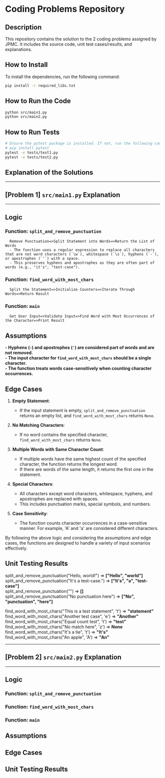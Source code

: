 # Coding Problems Repository

## Description
This repository contains the solution to the 2 coding problems assigned by JPMC. It includes the source code, unit test cases/results, and explanations.


## How to Install

To install the dependencies, run the following command:

```bash
pip install -r required_libs.txt
```

## How to Run the Code
```bash
python src/main1.py
python src/main2.py
```

## How to Run Tests
```bash
# Ensure the pytest package is installed. If not, run the following command:
# pip install pytest
pytest -v tests/test1.py
pytest -v tests/test2.py
```



## Explanation of the Solutions

---
## [Problem 1] `src/main1.py` Explanation
---



## Logic

   ### Function: `split_and_remove_punctuation`
      Remove Punctuation=>Split Statement into Words=>Return the List of Words
      - The function uses a regular expression to replace all characters that are not word characters (`\w`), whitespace (`\s`), hyphens (`-`), or apostrophes (`'`) with a space.
      - This preserves hyphens and apostrophes as they are often part of words (e.g., "it's", "test-case").
   
   ### Function: `find_word_with_most_chars`
      Split the Statement=>Initialize Counters=>Iterate Through Words=>Return Result
   
   ### Function: `main`
      Get User Input=>Validate Input=>Find Word with Most Occurrences of the Character=>Print Result

## Assumptions

   **- Hyphens (`-`) and apostrophes (`'`) are considered part of words and are not removed.**<br>
   **- The input character for `find_word_with_most_chars` should be a single character.**<br>
   **- The function treats words case-sensitively when counting character occurrences.**

## Edge Cases

   1. **Empty Statement**:
      - If the input statement is empty, `split_and_remove_punctuation` returns an empty list, and `find_word_with_most_chars` returns `None`.
   
   2. **No Matching Characters**:
      - If no word contains the specified character, `find_word_with_most_chars` returns `None`.
   
   3. **Multiple Words with Same Character Count**:
      - If multiple words have the same highest count of the specified character, the function returns the longest word.
      - If there are words of the same length, it returns the first one in the statement.
   
   4. **Special Characters**:
      - All characters except word characters, whitespace, hyphens, and apostrophes are replaced with spaces.
      - This includes punctuation marks, special symbols, and numbers.
   
   5. **Case Sensitivity**:
      - The function counts character occurrences in a case-sensitive manner. For example, 'A' and 'a' are considered different characters.
   
   By following the above logic and considering the assumptions and edge cases, the functions are designed to handle a variety of input scenarios effectively.


## Unit Testing Results

   split_and_remove_punctuation("Hello, world!") => **["Hello", "world"]**  
   split_and_remove_punctuation("It's a test-case.") => **["It's", "a", "test-case"]**  
   split_and_remove_punctuation("") => **[]**  
   split_and_remove_punctuation("No punctuation here") => **["No", "punctuation", "here"]**  
   
   find_word_with_most_chars("This is a test statement", 't') => **"statement"**  
   find_word_with_most_chars("Another test case", 'e') => **"Another"**  
   find_word_with_most_chars("Equal count test", 't') => **"test"**  
   find_word_with_most_chars("No match here", 'z') => **None**  
   find_word_with_most_chars("It's a tie", 't') => **"It's"**  
   find_word_with_most_chars("An apple", 'A') => **"An"**


---
## [Problem 2] `src/main2.py` Explanation
---



## Logic

### Function: `split_and_remove_punctuation`


### Function: `find_word_with_most_chars`


### Function: `main`


## Assumptions


## Edge Cases




## Unit Testing Results


